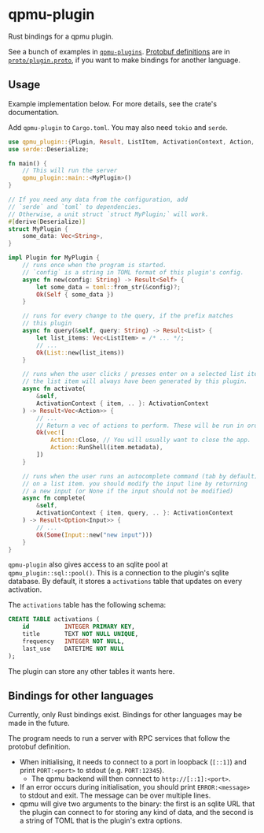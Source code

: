 # qpmu-plugin

Rust bindings for a qpmu plugin.

See a bunch of examples in [`qpmu-plugins`](https://github.com/blorbb/qpmu-plugins). [Protobuf definitions](https://protobuf.dev/) are in [`proto/plugin.proto`](./proto/plugin.proto), if you want to make bindings for another language.

## Usage

Example implementation below. For more details, see the crate's documentation.

Add `qpmu-plugin` to `Cargo.toml`. You may also need `tokio` and `serde`.

```rs
use qpmu_plugin::{Plugin, Result, ListItem, ActivationContext, Action, Input};
use serde::Deserialize;

fn main() {
    // This will run the server
    qpmu_plugin::main::<MyPlugin>()
}

// If you need any data from the configuration, add
// `serde` and `toml` to dependencies.
// Otherwise, a unit struct `struct MyPlugin;` will work.
#[derive(Deserialize)]
struct MyPlugin {
    some_data: Vec<String>,
}

impl Plugin for MyPlugin {
    // runs once when the program is started.
    // `config` is a string in TOML format of this plugin's config.
    async fn new(config: String) -> Result<Self> {
        let some_data = toml::from_str(&config)?;
        Ok(Self { some_data })
    }

    // runs for every change to the query, if the prefix matches
    // this plugin
    async fn query(&self, query: String) -> Result<List> {
        let list_items: Vec<ListItem> = /* ... */;
        // ...
        Ok(List::new(list_items))
    }

    // runs when the user clicks / presses enter on a selected list item.
    // the list item will always have been generated by this plugin.
    async fn activate(
        &self,
        ActivationContext { item, .. }: ActivationContext
    ) -> Result<Vec<Action>> {
        // ...
        // Return a vec of actions to perform. These will be run in order.
        Ok(vec![
            Action::Close, // You will usually want to close the app.
            Action::RunShell(item.metadata),
        ])
    }

    // runs when the user runs an autocomplete command (tab by default)
    // on a list item. you should modify the input line by returning
    // a new input (or None if the input should not be modified)
    async fn complete(
        &self,
        ActivationContext { item, query, .. }: ActivationContext
    ) -> Result<Option<Input>> {
        // ...
        Ok(Some(Input::new("new input")))
    }
}
```

`qpmu-plugin` also gives access to an sqlite pool at `qpmu_plugin::sql::pool()`. This is a connection to the plugin's sqlite database. By default, it stores a `activations` table that updates on every activation.

The `activations` table has the following schema:

```sql
CREATE TABLE activations (
    id          INTEGER PRIMARY KEY,
    title       TEXT NOT NULL UNIQUE,
    frequency   INTEGER NOT NULL,
    last_use    DATETIME NOT NULL
);
```

The plugin can store any other tables it wants here.

## Bindings for other languages

Currently, only Rust bindings exist. Bindings for other languages may be made in the future.

The program needs to run a server with RPC services that follow the protobuf definition.

-   When initialising, it needs to connect to a port in loopback (`[::1]`) and print `PORT:<port>` to stdout (e.g. `PORT:12345`).
    -   The qpmu backend will then connect to `http://[::1]:<port>`.
-   If an error occurs during initialisation, you should print `ERROR:<message>` to stdout and exit. The message can be over multiple lines.
-   qpmu will give two arguments to the binary: the first is an sqlite URL that the plugin can connect to for storing any kind of data, and the second is a string of TOML that is the plugin's extra options.
